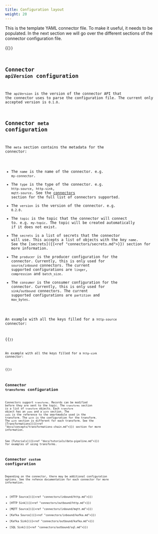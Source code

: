 ```yaml
---
title: Configuration layout 
weight: 20
---
```


This is the template YAML connector file. To make it useful, it needs to be
populated. In the next section we will go over the different sections of the connector configuration file.

{{<code file="embeds/templates/connector-template.yaml" lang="yaml" copy="true">}}


## Connector `apiVersion` configuration

The `apiVersion` is the version of the connector API that the connector uses to parse the configuration file. The current only accepted version is `0.1.0`.

## Connector `meta` configuration

The `meta` section contains the metadata for the connector:

* The `name` is the name of the connector. e.g. `my-connector`.
* The `type` is the type of the connector. e.g. `http-source`, `http-sink`, `mqtt-source`. See the [connectors](/connectors) section for the full list of connectors supported.
* The `version` is the version of the connector. e.g. `0.2.0`.
* The `topic` is the topic that the connector will connect to. e.g. `my-topic`. The topic will be created automatically if it does not exist.
* The `secrets` is a list of secrets that the connector will use. This accepts a list of objects with the key `name`. See the [secrets]({{<ref "connectors/secrets.md">}}) section for more information.
* The `producer` is the producer configuration for the connector. Currently, this is only used for `source`/`inbound` connectors. The current supported configurations are `linger`, `compression` and `batch_size`.
* The `consumer` is the consumer configuration for the connector. Currently, this is only used for `sink`/`outbound` connectors. The current supported configurations are `partition` and `max_bytes`.

An example with all the keys filled for a `http-source` connector:

{{<code file="embeds/templates/connector-template-meta-source-filled.yaml" lang="yaml" copy="true">}}

An example with all the keys filled for a `http-sink` connector:

{{<code file="embeds/templates/connector-template-meta-sink-filled.yaml" lang="yaml" copy="true">}}


## Connector `transforms` configuration

Connectors support `transforms`. Records can be modified before they are sent to the topic. The `transforms` section is a list of `transform` objects. Each `transform` object has an `uses` and a `with` section. The `uses` is the reference to the smartmodule used in the transform. The `with` is the configuration for the transform. The `with` section is different for each transform. See the [Transformations]({{<ref "docs/concepts/transformations-chain.md">}}) section for more information.

See [Tutorials]({{<ref "docs/tutorials/data-pipeline.md">}}) for examples of using transforms.

## Connector `custom` configuration

Depending on the connector, there may be additional configuration options. See the refence documentation for each connector for more information.

* [HTTP Source]({{<ref "connectors/inbound/http.md">}})
* [HTTP Sink]({{<ref "connectors/outbound/http.md">}})
* [MQTT Source]({{<ref "connectors/inbound/mqtt.md">}})
* [Kafka Source]({{<ref "connectors/inbound/kafka.md">}})
* [Kafka Sink]({{<ref "connectors/outbound/kafka.md">}})
* [SQL Sink]({{<ref "connectors/outbound/sql.md">}})


